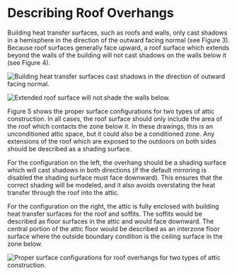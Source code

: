 # Describing Roof Overhangs

Building heat transfer surfaces, such as roofs and walls, only cast shadows in a hemisphere in the direction of the outward facing normal (see Figure 3). Because roof surfaces generally face upward, a roof surface which extends beyond the walls of the building will not cast shadows on the walls below it (see Figure 4).

![Building heat transfer surfaces cast shadows in the direction of outward facing normal.](media/building-heat-transfer-surfaces-cast-shadows.png)


![Extended roof surface will not shade the walls below.](media/extended-roof-surface-will-not-shade.png)


Figure 5 shows the proper surface configurations for two types of attic construction. In all cases, the roof surface should only include the area of the roof which contacts the zone below it. In these drawings, this is an unconditioned attic space, but it could also be a conditioned zone. Any extensions of the roof which are exposed to the outdoors on both sides should be described as a shading surface.

For the configuration on the left, the overhang should be a shading surface which will cast shadows in both directions (if the default mirroring is disabled the shading surface must face downward). This ensures that the correct shading will be modeled, and it also avoids overstating the heat transfer through the roof into the attic.

For the configuration on the right, the attic is fully enclosed with building heat transfer surfaces for the roof and soffits. The soffits would be described as floor surfaces in the attic and would face downward. The central portion of the attic floor would be described as an interzone floor surface where the outside boundary condition is the ceiling surface in the zone below.

![Proper surface configurations for roof overhangs for two types of attic construction.](media/proper-surface-configurations-for-roof.png)
